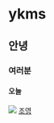 # ykms  
##  안녕    
###  여러분   
####  오늘  
![](https://img.insight.co.kr/static/2020/04/05/700/jhxdqodvj5s1d81890t7.jpg)
[조영](https://www.youtube.com/watch?v=fcbCn1FuSS4)  


